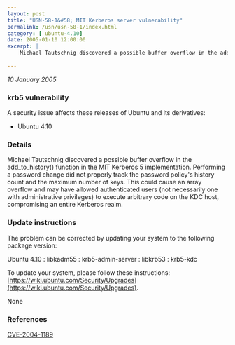 ```yaml
---
layout: post
title: "USN-58-1&#58; MIT Kerberos server vulnerability"
permalink: /usn/usn-58-1/index.html
category: [ ubuntu-4.10]
date: 2005-01-10 12:00:00
excerpt: |
    Michael Tautschnig discovered a possible buffer overflow in the add_to_history() function in the MIT Kerberos 5 implementation. Performing a password change did not properly track the password policy&#39;s history count and the maximum number of keys. This could cause an array overflow and may have allowed authenticated users (not necessarily one with administrative privileges) to execute arbitrary code on the KDC host, compromising an entire Kerberos realm.
    
--- 
```

 
 

*10 January 2005*

### krb5 vulnerability

A security issue affects these releases of Ubuntu and its derivatives:

* Ubuntu 4.10

### Details

Michael Tautschnig discovered a possible buffer overflow in the add_to_history() function in the MIT Kerberos 5 implementation. Performing a password change did not properly track the password policy&#39;s history count and the maximum number of keys. This could cause an array overflow and may have allowed authenticated users (not necessarily one with administrative privileges) to execute arbitrary code on the KDC host, compromising an entire Kerberos realm.

### Update instructions

The problem can be corrected by updating your system to the following package version:

Ubuntu 4.10
 : libkadm55 
 : krb5-admin-server 
 : libkrb53 
 : krb5-kdc 

To update your system, please follow these instructions: [https://wiki.ubuntu.com/Security/Upgrades](https://wiki.ubuntu.com/Security/Upgrades).

None

### References

 
 [CVE-2004-1189](http://people.ubuntu.com/~ubuntu-security/cve/CVE-2004-1189)
 

